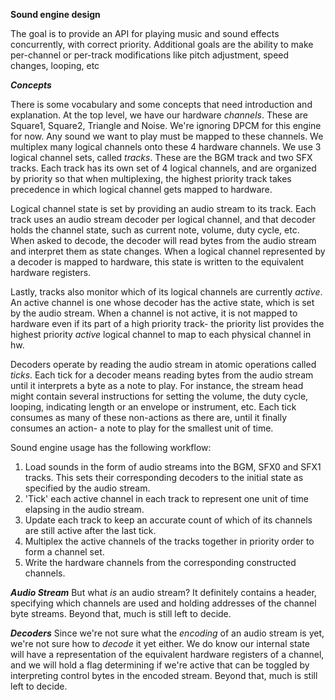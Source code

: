 **Sound engine design**

The goal is to provide an API for playing music and sound effects concurrently, with correct priority.
Additional goals are the ability to make per-channel or per-track modifications like pitch adjustment,
speed changes, looping, etc

***Concepts***

There is some vocabulary and some concepts that need introduction and explanation.
At the top level, we have our hardware _channels_. These are Square1, Square2, Triangle and Noise.
We're ignoring DPCM for this engine for now. Any sound we want to play must be mapped to these channels.
We multiplex many logical channels onto these 4 hardware channels.
We use 3 logical channel sets, called _tracks_. These are the BGM track and two SFX tracks.
Each track has its own set of 4 logical channels, and are organized by priority so that when multiplexing,
the highest priority track takes precedence in which logical channel gets mapped to hardware.

Logical channel state is set by providing an audio stream to its track. Each track uses an audio stream decoder
per logical channel, and that decoder holds the channel state, such as current note, volume, duty cycle, etc.
When asked to decode, the decoder will read bytes from the audio stream and interpret them as state changes.
When a logical channel represented by a decoder is mapped to hardware, this state is written to the equivalent hardware
registers.

Lastly, tracks also monitor which of its logical channels are currently _active_. An active channel is one whose
decoder has the active state, which is set by the audio stream. When a channel is not active, it is not mapped to hardware
even if its part of a high priority track- the priority list provides the highest priority _active_ logical channel to map to each
physical channel in hw.

Decoders operate by reading the audio stream in atomic operations called _ticks_. Each tick for a decoder means reading bytes from
the audio stream until it interprets a byte as a note to play. For instance, the stream head might contain several instructions for
setting the volume, the duty cycle, looping, indicating length or an envelope or instrument, etc. Each tick consumes as many of these
non-actions as there are, until it finally consumes an action- a note to play for the smallest unit of time.

Sound engine usage has the following workflow:

1.  Load sounds in the form of audio streams into the BGM, SFX0 and SFX1 tracks.
    This sets their corresponding decoders to the initial state as specified by the audio stream.
2.  'Tick' each active channel in each track to represent one unit of time elapsing in the audio stream.
3.  Update each track to keep an accurate count of which of its channels are still active after the last tick.
4.  Multiplex the active channels of the tracks together in priority order to form a channel set.
5.  Write the hardware channels from the corresponding constructed channels.

***Audio Stream***
But what _is_ an audio stream? It definitely contains a header, specifying which channels are used and holding addresses of the channel byte streams.
Beyond that, much is still left to decide.

***Decoders***
Since we're not sure what the _encoding_ of an audio stream is yet, we're not sure how to _decode_ it yet either. We do know our internal state will
have a representation of the equivalent hardware registers of a channel, and we will hold a flag determining if we're active that can be toggled
by interpreting control bytes in the encoded stream. Beyond that, much is still left to decide.
